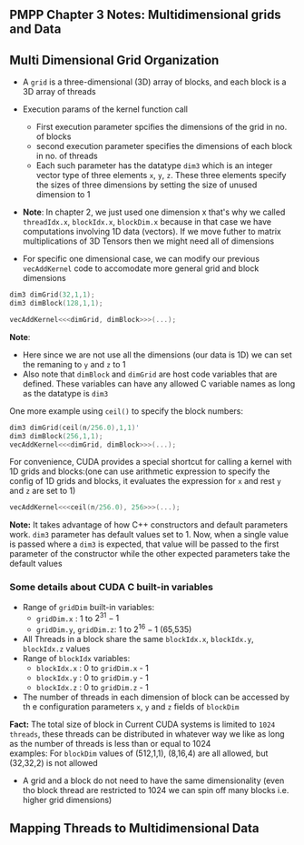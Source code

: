 ## PMPP Chapter 3 Notes: Multidimensional grids and Data

## Multi Dimensional Grid Organization

* A `grid` is a three-dimensional (3D) array of blocks, and each block is a 3D array of threads
* Execution params of the kernel function call
    * First execution parameter spcifies the dimensions of the grid in no. of blocks
    * second execution parameter specifies the dimensions of each block in no. of threads
    * Each such parameter has the datatype `dim3` which is an integer vector type of three elements `x`, `y`, `z`. These three elements specify the sizes of three dimensions by setting the size of unused dimension to 1

* **Note**: In chapter 2, we just used one dimension x that's why we called `threadIdx.x`, `blockIdx.x`, `blockDim.x` because in that case we have computations involving 1D data (vectors). If we move futher to matrix multiplications of 3D Tensors then we might need all of dimensions
* For specific one dimensional case, we can modify our previous `vecAddKernel` code to accomodate more general grid and block dimensions

```cpp
dim3 dimGrid(32,1,1);
dim3 dimBlock(128,1,1);

vecAddKernel<<<dimGrid, dimBlock>>>(...);
```

**Note**: 
* Here since we are not use all the dimensions (our data is 1D) we can set the remaning to `y` and `z` to 1
* Also note that `dimBlock` and `dimGrid` are host code variables that are defined. These variables can have any allowed C variable names as long as the datatype is `dim3`

One more example using `ceil()` to specify the block numbers:  
```cpp
dim3 dimGrid(ceil(n/256.0),1,1)'
dim3 dimBlock(256,1,1);
vecAddKernel<<<dimGrid, dimBlock>>>(...);
```
For convenience, CUDA provides a special shortcut for calling a kernel with 1D grids and blocks:(one can use arithmetic expression to specify the config of 1D grids and blocks, it evaluates the expression for `x` and rest `y` and `z` are set to 1)
```cpp
vecAddKernel<<<ceil(n/256.0), 256>>>(...);
```

**Note:** It takes advantage of how C++ constructors and default parameters work. `dim3` parameter has default values set to 1. Now, when a single value is passed where a `dim3` is expected, that value will be passed to the first parameter of the constructor while the other expected parameters take the default values

### Some details about CUDA C built-in variables
* Range of `gridDim` built-in variables:
    * `gridDim.x` : $1$ to $2^{31} -1$
    * `gridDim.y`, `gridDim.z`: $1$ to $2^{16} -1$ (65,535)
* All Threads in a block share the same `blockIdx.x`, `blockIdx.y`, `blockIdx.z` values
* Range of `blockIdx` variables:
    * `blockIdx.x` : $0$ to `gridDim.x` - 1
    * `blockIdx.y` : $0$ to `gridDim.y` - 1
    * `blockIdx.z` : $0$ to `gridDim.z` - 1
* The number of threads in each dimension of block can be accessed by th e configuration parameters `x`, `y` and `z` fields of `blockDim`


**Fact:** The total size of block in Current CUDA systems is limited to `1024 threads`, these threads can be distributed in whatever way we like as long as the number of threads is less than or equal to 1024  
examples: For `blockDim` values of (512,1,1), (8,16,4) are all allowed, but (32,32,2) is not allowed
* A grid and a block do not need to have the same dimensionality (even tho block thread are restricted to 1024 we can spin off many blocks i.e. higher grid dimensions)

## Mapping Threads to Multidimensional Data